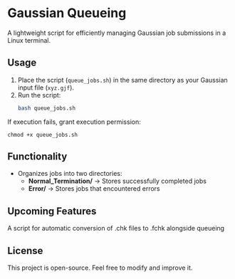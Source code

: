 # Gaussian Queueing  

A lightweight script for efficiently managing Gaussian job submissions in a Linux terminal.  

## Usage  

1. Place the script (`queue_jobs.sh`) in the same directory as your Gaussian input file (`xyz.gjf`).  
2. Run the script:  
   ```bash
   bash queue_jobs.sh


If execution fails, grant execution permission:
```
chmod +x queue_jobs.sh
```
## Functionality  

- Organizes jobs into two directories:  
  - **Normal_Termination/** → Stores successfully completed jobs  
  - **Error/** → Stores jobs that encountered errors  


## Upcoming Features

 A script for automatic conversion of .chk files to .fchk alongside queueing


## License

This project is open-source. Feel free to modify and improve it.

